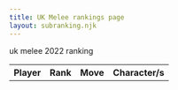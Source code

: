 ```yaml
---
title: UK Melee rankings page
layout: subranking.njk
---
```


uk melee 2022 ranking

<table id="uktb22" class="tb">
  <tr>
    <th>Player</th>
    <th>Rank</th>
    <th>Move</th>
    <th>Character/s</th>
  </tr>
</table>